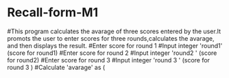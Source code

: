 # Recall-form-M1
#This program calculates the avarage of three scores entered by the user.It promots the user to enter scores for three rounds,calculates the avarage, and then displays the result. 
#Enter score for round 1
#Input integer 'round1' (score for round1)
#Enter score for round 2
#Input integer 'round2 ' (score for round2)
#Enter score for round 3
#Input integer 'round 3 ' (score for round 3 )
#Calculate 'avarage' as (
